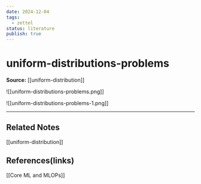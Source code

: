 ```yaml
---
date: 2024-12-04 
tags:
  - zettel 
status: literature
publish: true 
---
```

# uniform-distributions-problems

**Source:** [[uniform-distribution]]

![[uniform-distributions-problems.png]]

![[uniform-distributions-problems-1.png]]


---
## Related Notes
[[uniform-distribution]]

## References(links)
[[Core ML and MLOPs]]